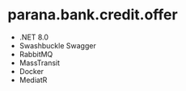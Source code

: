 # parana.bank.credit.offer

- .NET 8.0
- Swashbuckle Swagger
- RabbitMQ
- MassTransit
- Docker
- MediatR
